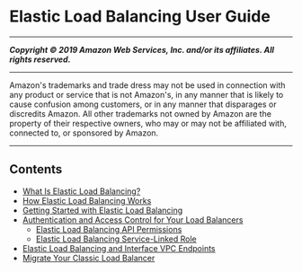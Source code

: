 # Elastic Load Balancing User Guide

-----
*****Copyright &copy; 2019 Amazon Web Services, Inc. and/or its affiliates. All rights reserved.*****

-----
Amazon's trademarks and trade dress may not be used in 
     connection with any product or service that is not Amazon's, 
     in any manner that is likely to cause confusion among customers, 
     or in any manner that disparages or discredits Amazon. All other 
     trademarks not owned by Amazon are the property of their respective
     owners, who may or may not be affiliated with, connected to, or 
     sponsored by Amazon.

-----
## Contents
+ [What Is Elastic Load Balancing?](what-is-load-balancing.md)
+ [How Elastic Load Balancing Works](how-elastic-load-balancing-works.md)
+ [Getting Started with Elastic Load Balancing](load-balancer-getting-started.md)
+ [Authentication and Access Control for Your Load Balancers](load-balancer-authentication-access-control.md)
   + [Elastic Load Balancing API Permissions](elb-api-permissions.md)
   + [Elastic Load Balancing Service-Linked Role](elb-service-linked-roles.md)
+ [Elastic Load Balancing and Interface VPC Endpoints](load-balancer-vpc-endpoints.md)
+ [Migrate Your Classic Load Balancer](migrate-to-application-load-balancer.md)